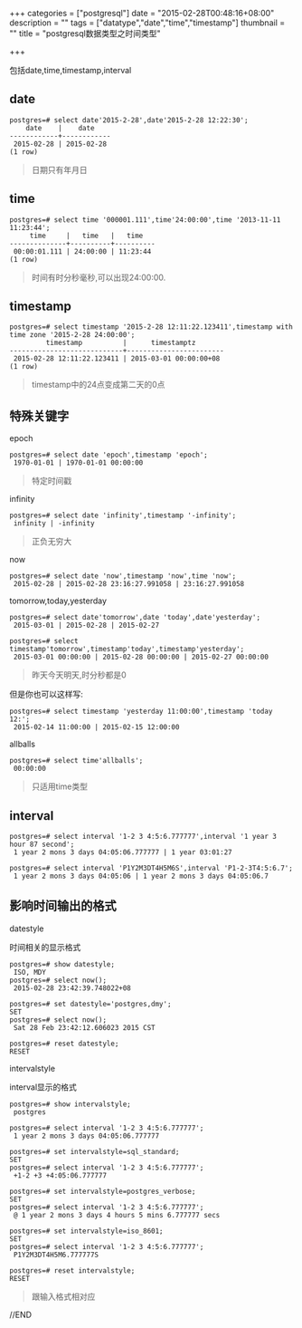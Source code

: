 +++
categories = ["postgresql"]
date = "2015-02-28T00:48:16+08:00"
description = ""
tags = ["datatype","date","time","timestamp"]
thumbnail = ""
title = "postgresql数据类型之时间类型"

+++

包括date,time,timestamp,interval

<!--more-->

## date 

```
postgres=# select date'2015-2-28',date'2015-2-28 12:22:30';
    date    |    date
------------+------------
 2015-02-28 | 2015-02-28
(1 row)
```

> 日期只有年月日

## time 

```
postgres=# select time '000001.111',time'24:00:00',time '2013-11-11 11:23:44';
     time     |   time   |   time
--------------+----------+----------
 00:00:01.111 | 24:00:00 | 11:23:44
(1 row)
```

> 时间有时分秒毫秒,可以出现24:00:00.

## timestamp 

```
postgres=# select timestamp '2015-2-28 12:11:22.123411',timestamp with time zone '2015-2-28 24:00:00';
         timestamp          |      timestamptz
----------------------------+------------------------
 2015-02-28 12:11:22.123411 | 2015-03-01 00:00:00+08
(1 row)
```

> timestamp中的24点变成第二天的0点

## 特殊关键字 

epoch

```
postgres=# select date 'epoch',timestamp 'epoch';
 1970-01-01 | 1970-01-01 00:00:00
```

> 特定时间戳

infinity

```
postgres=# select date 'infinity',timestamp '-infinity';
 infinity | -infinity
```

> 正负无穷大

now

```
postgres=# select date 'now',timestamp 'now',time 'now';
 2015-02-28 | 2015-02-28 23:16:27.991058 | 23:16:27.991058
```

tomorrow,today,yesterday

```
postgres=# select date'tomorrow',date 'today',date'yesterday';
 2015-03-01 | 2015-02-28 | 2015-02-27

postgres=# select timestamp'tomorrow',timestamp'today',timestamp'yesterday';
 2015-03-01 00:00:00 | 2015-02-28 00:00:00 | 2015-02-27 00:00:00
```

> 昨天今天明天,时分秒都是0

但是你也可以这样写:

```
postgres=# select timestamp 'yesterday 11:00:00',timestamp 'today 12:';
 2015-02-14 11:00:00 | 2015-02-15 12:00:00
```

allballs

```
postgres=# select time'allballs';
 00:00:00
```

> 只适用time类型

## interval 

```
postgres=# select interval '1-2 3 4:5:6.777777',interval '1 year 3 hour 87 second';
 1 year 2 mons 3 days 04:05:06.777777 | 1 year 03:01:27

postgres=# select interval 'P1Y2M3DT4H5M6S',interval 'P1-2-3T4:5:6.7';
 1 year 2 mons 3 days 04:05:06 | 1 year 2 mons 3 days 04:05:06.7
```

## 影响时间输出的格式 

datestyle

时间相关的显示格式

```
postgres=# show datestyle;
 ISO, MDY
postgres=# select now();
 2015-02-28 23:42:39.748022+08

postgres=# set datestyle='postgres,dmy';
SET
postgres=# select now();
 Sat 28 Feb 23:42:12.606023 2015 CST

postgres=# reset datestyle;
RESET
```


intervalstyle

interval显示的格式

```
postgres=# show intervalstyle;
 postgres

postgres=# select interval '1-2 3 4:5:6.777777';
 1 year 2 mons 3 days 04:05:06.777777

postgres=# set intervalstyle=sql_standard;
SET
postgres=# select interval '1-2 3 4:5:6.777777';
 +1-2 +3 +4:05:06.777777

postgres=# set intervalstyle=postgres_verbose;
SET
postgres=# select interval '1-2 3 4:5:6.777777';
 @ 1 year 2 mons 3 days 4 hours 5 mins 6.777777 secs

postgres=# set intervalstyle=iso_8601;
SET
postgres=# select interval '1-2 3 4:5:6.777777';
 P1Y2M3DT4H5M6.777777S

postgres=# reset intervalstyle;
RESET
```

> 跟输入格式相对应

//END
